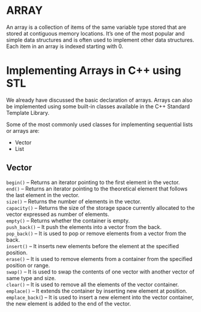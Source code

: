 # ARRAY 
An array is a collection of items of the same variable type stored that are stored at contiguous memory locations. It’s one of the most popular and simple data structures and is often used to implement other data structures. Each item in an array is indexed starting with 0.
# Implementing Arrays in C++ using STL
We already have discussed the basic declaration of arrays. Arrays can also be implemented using some built-in classes available in the C++ Standard Template Library. 

Some of the most commonly used classes for implementing sequential lists or arrays are:
 
- Vector
- List

## Vector 
`begin()` – Returns an iterator pointing to the first element in the vector.
<br>
`end()` – Returns an iterator pointing to the theoretical element that follows the last element in the vector.<br>
`size()` – Returns the number of elements in the vector.<br>
`capacity()` – Returns the size of the storage space currently allocated to the vector expressed as number of elements.<br>
`empty()` – Returns whether the container is empty.<br>
`push_back()` – It push the elements into a vector from the back.<br>
`pop_back()` – It is used to pop or remove elements from a vector from the back.<br>
`insert()` – It inserts new elements before the element at the specified position.<br>
`erase()` – It is used to remove elements from a container from the specified position or range.<br>
`swap()` – It is used to swap the contents of one vector with another vector of same type and size.<br>
`clear()` – It is used to remove all the elements of the vector container.<br>
`emplace()` – It extends the container by inserting new element at position.<br>
`emplace_back(`) – It is used to insert a new element into the vector container, the new element is added to the end of the vector.<br>
